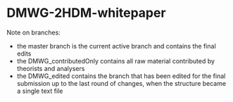 # DMWG-2HDM-whitepaper

Note on branches: 
   
   * the master branch is the current active branch and contains the final edits
   * the DMWG_contributedOnly contains all raw material contributed by theorists and analysers
   * the DMWG_edited contains the branch that has been edited for the final submission up to the last round of changes, when the structure became a single text file
   
